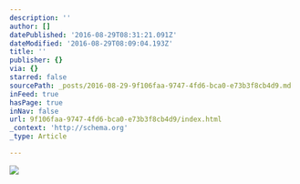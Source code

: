 ```yaml
---
description: ''
author: []
datePublished: '2016-08-29T08:31:21.091Z'
dateModified: '2016-08-29T08:09:04.193Z'
title: ''
publisher: {}
via: {}
starred: false
sourcePath: _posts/2016-08-29-9f106faa-9747-4fd6-bca0-e73b3f8cb4d9.md
inFeed: true
hasPage: true
inNav: false
url: 9f106faa-9747-4fd6-bca0-e73b3f8cb4d9/index.html
_context: 'http://schema.org'
_type: Article

---
```

![](https://the-grid-user-content.s3-us-west-2.amazonaws.com/13f70185-8461-4237-86f0-4bce077f1cdb.jpg)